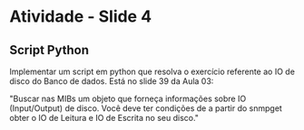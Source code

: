 # **Atividade - Slide 4**

## Script Python

Implementar um script em python que resolva o exercício referente ao IO de
disco do Banco de dados. Está no slide 39 da Aula 03:

"Buscar nas MIBs um objeto que forneça informações sobre IO (Input/Output) de
disco. Você deve ter condições de a partir do snmpget obter o IO de Leitura e IO
de Escrita no seu disco."